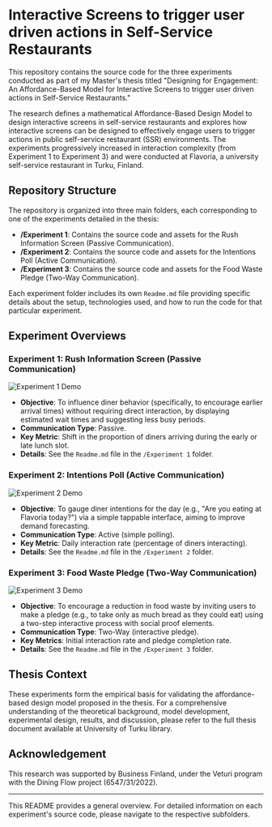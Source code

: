 # Interactive Screens to trigger user driven actions in Self-Service Restaurants

This repository contains the source code for the three experiments conducted as part of my Master's thesis titled "Designing for Engagement: An Affordance-Based Model for Interactive Screens to trigger user driven actions in Self-Service Restaurants."

The research defines a mathematical Affordance-Based Design Model to design interactive screens in self-service restaurants and explores how interactive screens can be designed to effectively engage users to trigger actions in public self-service restaurant (SSR) environments. The experiments progressively increased in interaction complexity (from Experiment 1 to Experiment 3) and were conducted at Flavoria, a university self-service restaurant in Turku, Finland.

## Repository Structure

The repository is organized into three main folders, each corresponding to one of the experiments detailed in the thesis:

*   **/Experiment 1**: Contains the source code and assets for the Rush Information Screen (Passive Communication).
*   **/Experiment 2**: Contains the source code and assets for the Intentions Poll (Active Communication).
*   **/Experiment 3**: Contains the source code and assets for the Food Waste Pledge (Two-Way Communication).

Each experiment folder includes its own `Readme.md` file providing specific details about the setup, technologies used, and how to run the code for that particular experiment.

## Experiment Overviews

### Experiment 1: Rush Information Screen (Passive Communication)

![Experiment 1 Demo](https://github.com/user-attachments/assets/fbb98e65-27c3-4202-abbe-4988236fa33f)

*   **Objective**: To influence diner behavior (specifically, to encourage earlier arrival times) without requiring direct interaction, by displaying estimated wait times and suggesting less busy periods.
*   **Communication Type**: Passive.
*   **Key Metric**: Shift in the proportion of diners arriving during the early or late lunch slot.
*   **Details**: See the `Readme.md` file in the `/Experiment 1` folder.

### Experiment 2: Intentions Poll (Active Communication)

![Experiment 2 Demo](https://github.com/user-attachments/assets/63b94883-20e4-44a3-aec5-3378c871f14f)

*   **Objective**: To gauge diner intentions for the day (e.g., "Are you eating at Flavoria today?") via a simple tappable interface, aiming to improve demand forecasting.
*   **Communication Type**: Active (simple polling).
*   **Key Metric**: Daily interaction rate (percentage of diners interacting).
*   **Details**: See the `Readme.md` file in the `/Experiment 2` folder.

### Experiment 3: Food Waste Pledge (Two-Way Communication)

![Experiment 3 Demo](https://github.com/user-attachments/assets/6a156720-940a-4832-ac75-1b4c35e69ea1)

*   **Objective**: To encourage a reduction in food waste by inviting users to make a pledge (e.g., to take only as much bread as they could eat) using a two-step interactive process with social proof elements.
*   **Communication Type**: Two-Way (interactive pledge).
*   **Key Metrics**: Initial interaction rate and pledge completion rate.
*   **Details**: See the `Readme.md` file in the `/Experiment 3` folder.

## Thesis Context

These experiments form the empirical basis for validating the affordance-based design model proposed in the thesis. For a comprehensive understanding of the theoretical background, model development, experimental design, results, and discussion, please refer to the full thesis document available at University of Turku library.

## Acknowledgement

This research was supported by Business Finland, under the Veturi program with the Dining Flow project (6547/31/2022).


---

This README provides a general overview. For detailed information on each experiment's source code, please navigate to the respective subfolders.
